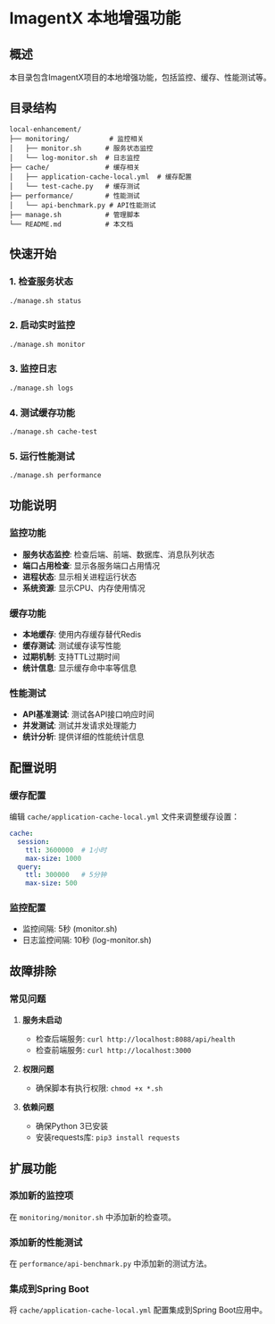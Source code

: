 # ImagentX 本地增强功能

## 概述

本目录包含ImagentX项目的本地增强功能，包括监控、缓存、性能测试等。

## 目录结构

```
local-enhancement/
├── monitoring/          # 监控相关
│   ├── monitor.sh      # 服务状态监控
│   └── log-monitor.sh  # 日志监控
├── cache/              # 缓存相关
│   ├── application-cache-local.yml  # 缓存配置
│   └── test-cache.py   # 缓存测试
├── performance/        # 性能测试
│   └── api-benchmark.py # API性能测试
├── manage.sh           # 管理脚本
└── README.md           # 本文档
```

## 快速开始

### 1. 检查服务状态
```bash
./manage.sh status
```

### 2. 启动实时监控
```bash
./manage.sh monitor
```

### 3. 监控日志
```bash
./manage.sh logs
```

### 4. 测试缓存功能
```bash
./manage.sh cache-test
```

### 5. 运行性能测试
```bash
./manage.sh performance
```

## 功能说明

### 监控功能
- **服务状态监控**: 检查后端、前端、数据库、消息队列状态
- **端口占用检查**: 显示各服务端口占用情况
- **进程状态**: 显示相关进程运行状态
- **系统资源**: 显示CPU、内存使用情况

### 缓存功能
- **本地缓存**: 使用内存缓存替代Redis
- **缓存测试**: 测试缓存读写性能
- **过期机制**: 支持TTL过期时间
- **统计信息**: 显示缓存命中率等信息

### 性能测试
- **API基准测试**: 测试各API接口响应时间
- **并发测试**: 测试并发请求处理能力
- **统计分析**: 提供详细的性能统计信息

## 配置说明

### 缓存配置
编辑 `cache/application-cache-local.yml` 文件来调整缓存设置：

```yaml
cache:
  session:
    ttl: 3600000  # 1小时
    max-size: 1000
  query:
    ttl: 300000   # 5分钟
    max-size: 500
```

### 监控配置
- 监控间隔: 5秒 (monitor.sh)
- 日志监控间隔: 10秒 (log-monitor.sh)

## 故障排除

### 常见问题

1. **服务未启动**
   - 检查后端服务: `curl http://localhost:8088/api/health`
   - 检查前端服务: `curl http://localhost:3000`

2. **权限问题**
   - 确保脚本有执行权限: `chmod +x *.sh`

3. **依赖问题**
   - 确保Python 3已安装
   - 安装requests库: `pip3 install requests`

## 扩展功能

### 添加新的监控项
在 `monitoring/monitor.sh` 中添加新的检查项。

### 添加新的性能测试
在 `performance/api-benchmark.py` 中添加新的测试方法。

### 集成到Spring Boot
将 `cache/application-cache-local.yml` 配置集成到Spring Boot应用中。
